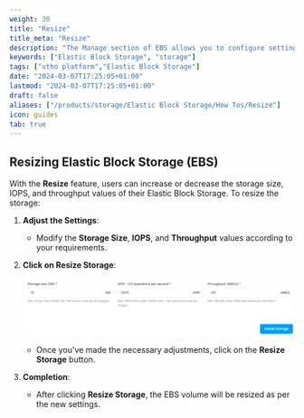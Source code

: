 ```yaml
---
weight: 30
title: "Resize"
title_meta: "Resize"
description: "The Manage section of EBS allows you to configure settings, resize volumes, attach or detach them from instances, and destroy volumes when no longer needed."
keywords: ["Elastic Block Storage", "storage"]
tags: ["utho platform","Elastic Block Storage"]
date: "2024-03-07T17:25:05+01:00"
lastmod: "2024-03-07T17:25:05+01:00"
draft: false 
aliases: ["/products/storage/Elastic Block Storage/How Tos/Resize"]
icon: guides
tab: true
---
```

## Resizing Elastic Block Storage (EBS)

With the **Resize** feature, users can increase or decrease the storage size, IOPS, and throughput values of their Elastic Block Storage. To resize the storage:

1. **Adjust the Settings**:

   - Modify the **Storage Size**, **IOPS**, and **Throughput** values according to your requirements.
2. **Click on Resize Storage**:

   ![1743596044210](image/index/1743596044210.png)

   - Once you've made the necessary adjustments, click on the **Resize Storage** button.
3. **Completion**:

   - After clicking **Resize Storage**, the EBS volume will be resized as per the new settings.
